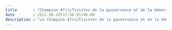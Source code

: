 ```yaml
---
title       : "Champion AfricTivistes de la gouvernance et de la démocratie !"
date        : 2021-08-28T15:58:01+06:00
description : "Le Champion AfricTivistes de la gouvernance et de la démocratie est une distinction à une entité politique (une personnalité ou une institution) qui respecte au mieux les principes de la Charte Africaine de la Démocratie des Elections et de la Gouvernance durant l’exercice du pouvoir. Il s’agit d’un acteur public ayant un impact substantiel dans les processus de démocratisation et de bonne gouvernance dans son pays."
---
```


